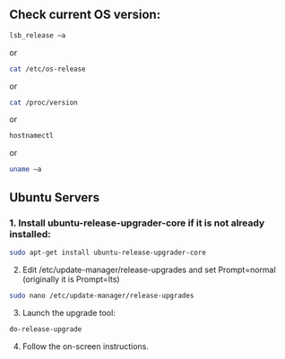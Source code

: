 ## Check current OS version:
````bash
lsb_release –a
````
or
````bash
cat /etc/os-release
````
or
````bash
cat /proc/version
````
or
````bash
hostnamectl
````
or
````bash
uname –a
````

## Ubuntu Servers
### 1.	Install ubuntu-release-upgrader-core if it is not already installed:
````bash
sudo apt-get install ubuntu-release-upgrader-core
````
2.	Edit /etc/update-manager/release-upgrades and set Prompt=normal (originally it is Prompt=lts)
````bash
sudo nano /etc/update-manager/release-upgrades
````
3.	Launch the upgrade tool:
````bash
do-release-upgrade
````
4.	Follow the on-screen instructions.
